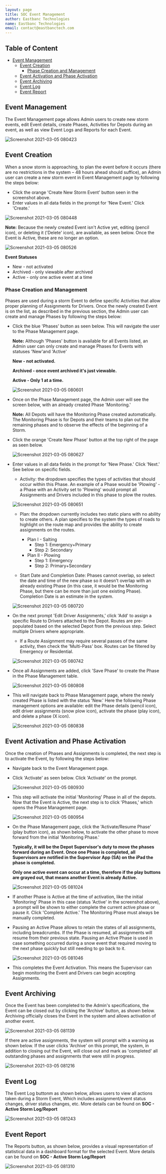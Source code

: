 ```yaml
---
layout: page
title: SOC Event Management
author: Eastbanc Technologies
name: Eastbanc Technologies
email: contact@eastbanctech.com
---
```




## Table of Content

- [Event Management](#-Event-Management)
  * [Event Creation](#-Event-Creation)
    + [Phase Creation and Management](#-Phase-Creation-and-Management)
  * [Event Activation and Phase Activation](#-Event-Activation-and-Phase-Activation)
  * [Event Archiving](#-Event-Archiving)
  * [Event Log](#-Event-Log)
  * [Event Report](#-Event-Report)

## Event Management <a name="-Event-Management"></a>

The Event Management page allows Admin users to create new storm events, edit Event details, create Phases, Activities for Depots during an event, as well as view Event Logs and Reports for each Event. 


 ![Screenshot 2021-03-05 080423](https://user-images.githubusercontent.com/79857237/110120198-ba54a380-7d8a-11eb-8895-a9574449ca29.png)

  ## Event Creation <a name="-Event-Creation"></a>

When a snow storm is approaching, to plan the event before it occurs (there are no restrictions in the system – 48 hours ahead should suffice), an Admin user can create a new storm event in Event Management page by following the steps below:

  * Click the orange 'Create New Storm Event' button seen in the screenshot above. 
  * Enter values in all data fields in the prompt for 'New Event.' Click 'Create.'

 ![Screenshot 2021-03-05 080448](https://user-images.githubusercontent.com/79857237/110120200-bcb6fd80-7d8a-11eb-9ba8-3b7bcc589937.png)

 **Note:** Because the newly created Event isn't Active yet, editing (pencil icon), or deleting it ('Delete' icon), are available, as seen below. Once the Event is Active, these are no longer an option. 

 ![Screenshot 2021-03-05 080526](https://user-images.githubusercontent.com/79857237/110120207-be80c100-7d8a-11eb-9e5c-dcac394eb0b5.png)

 **Event Statuses**

   * New - not activated
   * Archived - only viewable after archived
   * Active - only one active event at a time

   ### Phase Creation and Management <a name="-Phase-Creation-and-Management"></a>

   Phases are used during a storm Event to define specific Activities that allow proper planning of Assignments for Drivers. Once the newly created Event is on the list, as described in the previous section, the Admin user can create and manage Phases by following the steps below:

   * Click the blue 'Phases' button as seen below. This will navigate the user to the Phase Management page.

     **Note:** Although 'Phases' button is available for all Events listed, an Admin user can only create and manage Phases for Events with statuses 'New'and 'Active'

     **New - not activated.** 

     **Archived - once event archived it's just viewable.** 

     **Active - Only 1 at a time.**

     ![Screenshot 2021-03-05 080601](https://user-images.githubusercontent.com/79857237/110120213-c04a8480-7d8a-11eb-89ab-f9341760081b.png)

   * Once on the Phase Management page, the Admin user will see the screen below, with an already created Phase 'Monitoring.' 

     **Note:** All Depots will have the Monitoring Phase created automatically. The Monitoring Phase is for Depots and their teams to plan out the remaining phases and to observe the effects of the beginning of a Storm.
      
   * Click the orange 'Create New Phase' button at the top right of the page as seen below. 

     ![Screenshot 2021-03-05 080627](https://user-images.githubusercontent.com/79857237/110120225-c476a200-7d8a-11eb-9e1d-6cc096b3c97a.png)

   * Enter values in all data fields in the prompt for 'New Phase.' Click 'Next.' See below on specific fields.
     * Activity: the dropdown specifies the types of activities that should occur within this Phase. An example of a Phase would be 'Plowing' - a Phase with an Activity set to 'Plowing' would prompt all Assignments and Drivers included in this phase to plow the routes.

     ![Screenshot 2021-03-05 080651](https://user-images.githubusercontent.com/79857237/110120244-cb051980-7d8a-11eb-9ec7-2a8932935a2c.png) 

     * Plan: the dropdown currently includes two static plans with no ability to create others. A plan specifies to the system the types of roads to highlight on the route map and provides the ability to create assignments on the routes.

       * Plan I - Salting
         * Step 1: Emergency+Primary
         * Step 2: Secondary
       * Plan II - Plowing
         * Step 1: Emergency
         * Step 2: Primary+Secondary 

     * Start Date and Completion Date: Phases cannot overlap, so select the date and time of the new phase so it doesn't overlap with an already existing Phase (in this case, it would be the Monitoring Phase, but there can be more than just one existing Phase). Completion Date is an estimate in the system.

     ![Screenshot 2021-03-05 080720](https://user-images.githubusercontent.com/79857237/110120273-d35d5480-7d8a-11eb-9175-f397b76399fd.png)

   * On the next prompt 'Edit Driver Assignments,' click 'Add' to assign a specific Route to Drivers attached to the Depot. Routes are pre-populated based on the selected Depot from the previous step. Select multiple Drivers where appropriate.
     * If a Route Assignment may require several passes of the same activity, then check the 'Multi-Pass' box. Routes can be filtered by Emergency or Residential.

     ![Screenshot 2021-03-05 080742](https://user-images.githubusercontent.com/79857237/110120279-d5bfae80-7d8a-11eb-8b66-039b39f5d3f8.png)

   * Once all Assignments are added, click 'Save Phase' to create the Phase in the Phase Management table.

     ![Screenshot 2021-03-05 080808](https://user-images.githubusercontent.com/79857237/110120285-d8220880-7d8a-11eb-8738-6ec51685e8d8.png)

   * This will navigate back to Phase Management page, where the newly created Phase is listed with the status 'New.' Here the following Phase management options are available: edit the Phase details (pencil icon), edit driver assignments (snow plow icon), activate the phase (play icon), and delete a phase (X icon).

     ![Screenshot 2021-03-05 080838](https://user-images.githubusercontent.com/79857237/110120289-da846280-7d8a-11eb-9895-6646d07beb07.png)

 ## Event Activation and Phase Activation <a name="-Event-Activation-and-Phase-Activation"></a>

  Once the creation of Phases and Assignments is completed, the next step is to activate the Event, by following the steps below:

 * Navigate back to the Event Management page.
 * Click 'Activate' as seen below. Click 'Activate' on the prompt.  

     ![Screenshot 2021-03-05 080930](https://user-images.githubusercontent.com/79857237/110120295-dd7f5300-7d8a-11eb-9c0f-425d3bd5310b.png)   

* This step will activate the initial 'Monitoring' Phase in all of the depots. Now that the Event is Active, the next step is to click 'Phases,' which opens the Phase Management page. 

     ![Screenshot 2021-03-05 080954](https://user-images.githubusercontent.com/79857237/110120298-dfe1ad00-7d8a-11eb-9c94-523f3af77336.png)

* On the Phase Management page, click the 'Activate/Resume Phase' (play button icon), as shown below, to activate the other phase to move forward from the initial 'Monitoring Phase.'

  **Typically, it will be the Depot Supervisor's duty to move the phases forward during an Event. Once one Phase is completed, all Supervisors are notified in the Supervisor App (SA) on the iPad the phase is completed.**

  **Only one active event can occur at a time, therefore if the play buttons are grayed out, that means another Event is already Active.**

    
     ![Screenshot 2021-03-05 081024](https://user-images.githubusercontent.com/79857237/110120304-e2440700-7d8a-11eb-8cf1-b641ffd005d2.png)

* If another Phase is Active at the time of activation, like the initial 'Monitoring' Phase in this case (status 'Active' in the screenshot above), a prompt will be shown to either complete the current active phase or pause it. Click 'Complete Active.' The Monitoring Phase must always be manually completed. 

 * Pausing an Active Phase allows to retain the states of all assignments, including breadcrumbs. If the Phase is resumed, all assignments will resume from their previous state. Pausing an Active Phase is used in case something occurred during a snow event that required moving to the next phase quickly but still needing to go back to it. 

     ![Screenshot 2021-03-05 081046](https://user-images.githubusercontent.com/79857237/110120311-e40dca80-7d8a-11eb-9751-f8bb5b82eefa.png)

 * This completes the Event Activation. This means the Supervisor can begin monitoring the Event and Drivers can begin accepting Assignments. 


  ## Event Archiving <a name="-Event-Archiving"></a>

Once the Event has been completed to the Admin's specifications, the Event can be closed out by clicking the 'Archive' button, as shown below. Archiving officially closes the Event in the system and allows activation of another event. 

![Screenshot 2021-03-05 081139](https://user-images.githubusercontent.com/79857237/110120318-e6702480-7d8a-11eb-87e5-1a6787c39c7b.png)

If there are active assignments, the system will prompt with a warning as shown below. If the user clicks 'Archive' on this prompt, the system, in addition to closing out the Event, will close out and mark as 'completed' all outstanding phases and assignments that were still in progress.

![Screenshot 2021-03-05 081216](https://user-images.githubusercontent.com/79857237/110120323-e839e800-7d8a-11eb-9530-1d9fc3eccf28.png)

  ## Event Log <a name="-Event-Log"></a>

The Event Log buttonm as shown below, allows users to view all actions taken during a Storm Event, Which includes assignment/event status changes, driver status changes, etc. More details can be found on **SOC - Active Storm Log/Report**

![Screenshot 2021-03-05 081243](https://user-images.githubusercontent.com/79857237/110120340-ed973280-7d8a-11eb-8892-f47a4d07f6b0.png)

  ## Event Report <a name="-Event-Report"></a>

The Reports button, as shown below, provides a visual representation of statistical data in a dashboard format for the selected Event. More details can be found on **SOC - Active Storm Log/Report**

![Screenshot 2021-03-05 081310](https://user-images.githubusercontent.com/79857237/110120351-eff98c80-7d8a-11eb-9b88-dddc173993cd.png)



